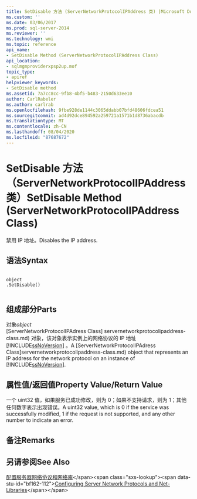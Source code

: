 ```yaml
---
title: SetDisable 方法 (ServerNetworkProtocolIPAddress 类) |Microsoft Docs
ms.custom: ''
ms.date: 03/06/2017
ms.prod: sql-server-2014
ms.reviewer: ''
ms.technology: wmi
ms.topic: reference
api_name:
- SetDisable Method (ServerNetworkProtocolIPAddress Class)
api_location:
- sqlmgmproviderxpsp2up.mof
topic_type:
- apiref
helpviewer_keywords:
- SetDisable method
ms.assetid: 7a7cc8cc-9fb8-4bf5-b483-2150d633ee10
author: CarlRabeler
ms.author: carlrab
ms.openlocfilehash: 9fbe928de1144c3065ddabb07bfd48606fdcea51
ms.sourcegitcommit: ad4d92dce894592a259721a1571b1d8736abacdb
ms.translationtype: MT
ms.contentlocale: zh-CN
ms.lasthandoff: 08/04/2020
ms.locfileid: "87687672"
---
```

# <a name="setdisable-method-servernetworkprotocolipaddress-class"></a><span data-ttu-id="bf162-102">SetDisable 方法（ServerNetworkProtocolIPAddress 类）</span><span class="sxs-lookup"><span data-stu-id="bf162-102">SetDisable Method (ServerNetworkProtocolIPAddress Class)</span></span>
  <span data-ttu-id="bf162-103">禁用 IP 地址。</span><span class="sxs-lookup"><span data-stu-id="bf162-103">Disables the IP address.</span></span>  
  
## <a name="syntax"></a><span data-ttu-id="bf162-104">语法</span><span class="sxs-lookup"><span data-stu-id="bf162-104">Syntax</span></span>  
  
```  
  
object  
.SetDisable()  
  
```  
  
## <a name="parts"></a><span data-ttu-id="bf162-105">组成部分</span><span class="sxs-lookup"><span data-stu-id="bf162-105">Parts</span></span>  
 <span data-ttu-id="bf162-106">对象</span><span class="sxs-lookup"><span data-stu-id="bf162-106">*object*</span></span>  
 <span data-ttu-id="bf162-107">[ServerNetworkProtocolIPAdress Class] servernetworkprotocolipaddress-class.md) 对象，该对象表示实例上的网络协议的 IP 地址 [!INCLUDE[ssNoVersion](../../../includes/ssnoversion-md.md)] 。</span><span class="sxs-lookup"><span data-stu-id="bf162-107">A [ServerNetworkProtocolIPAdress Class]servernetworkprotocolipaddress-class.md) object that represents an IP address for the network protocol on an instance of [!INCLUDE[ssNoVersion](../../../includes/ssnoversion-md.md)].</span></span>  
  
## <a name="property-valuereturn-value"></a><span data-ttu-id="bf162-108">属性值/返回值</span><span class="sxs-lookup"><span data-stu-id="bf162-108">Property Value/Return Value</span></span>  
 <span data-ttu-id="bf162-109">一个 uint32 值，如果服务已成功修改，则为 0；如果不支持请求，则为 1；其他任何数字表示出现错误。</span><span class="sxs-lookup"><span data-stu-id="bf162-109">A uint32 value, which is 0 if the service was successfully modified, 1 if the request is not supported, and any other number to indicate an error.</span></span>  
  
## <a name="remarks"></a><span data-ttu-id="bf162-110">备注</span><span class="sxs-lookup"><span data-stu-id="bf162-110">Remarks</span></span>  
  
## <a name="see-also"></a><span data-ttu-id="bf162-111">另请参阅</span><span class="sxs-lookup"><span data-stu-id="bf162-111">See Also</span></span>  
 <span data-ttu-id="bf162-112">[配置服务器网络协议和网络库](https://msdn.microsoft.com/library/ms177485\(v=sql.100\).aspx)</span><span class="sxs-lookup"><span data-stu-id="bf162-112">[Configuring Server Network Protocols and Net-Libraries](https://msdn.microsoft.com/library/ms177485\(v=sql.100\).aspx)</span></span>  
  
  
